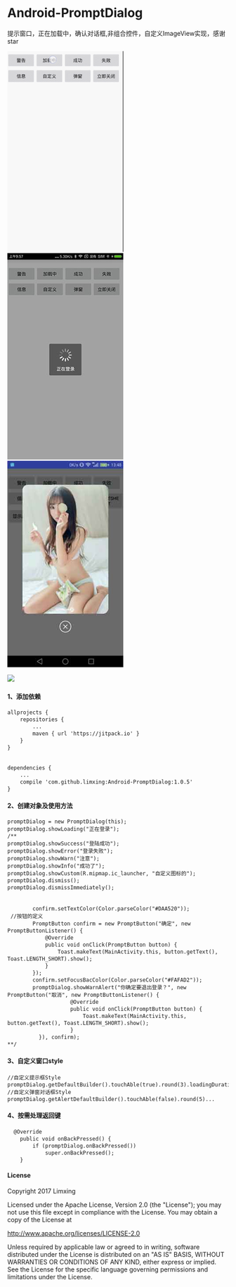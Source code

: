 # Android-PromptDialog
提示窗口，正在加载中，确认对话框,非组合控件，自定义ImageView实现，感谢star  

<img src="screen1.gif"/><img src="screen2.jpg"/><img src="screen3.jpg"/>

[![](https://jitpack.io/v/limxing/Android-PromptDialog.svg)](https://jitpack.io/#limxing/Android-PromptDialog)

#### 1、添加依赖

```
allprojects {
    repositories {
        ...
        maven { url 'https://jitpack.io' }
    }
}


```

```
dependencies {
    ...
    compile 'com.github.limxing:Android-PromptDialog:1.0.5'
}

```
#### 2、创建对象及使用方法
```
promptDialog = new PromptDialog(this);
promptDialog.showLoading("正在登录");
/**
promptDialog.showSuccess("登陆成功");
promptDialog.showError("登录失败");
promptDialog.showWarn("注意");
promptDialog.showInfo("成功了");
promptDialog.showCustom(R.mipmap.ic_launcher, "自定义图标的");
promptDialog.dismiss();
promptDialog.dismissImmediately();


        confirm.setTextColor(Color.parseColor("#DAA520"));
 //按钮的定义
        PromptButton confirm = new PromptButton("确定", new PromptButtonListener() {
            @Override
            public void onClick(PromptButton button) {
                Toast.makeText(MainActivity.this, button.getText(), Toast.LENGTH_SHORT).show();
            }
        });
        confirm.setFocusBacColor(Color.parseColor("#FAFAD2"));
        promptDialog.showWarnAlert("你确定要退出登录？", new PromptButton("取消", new PromptButtonListener() {
                    @Override
                    public void onClick(PromptButton button) {
                        Toast.makeText(MainActivity.this, button.getText(), Toast.LENGTH_SHORT).show();
                    }
          }), confirm);
**/
```
#### 3、自定义窗口style
```
//自定义提示框Style
promptDialog.getDefaultBuilder().touchAble(true).round(3).loadingDuration(3000)..
//自定义弹窗对话框Style
promptDialog.getAlertDefaultBuilder().touchAble(false).round(5)...
```
#### 4、按需处理返回键
```
  @Override
    public void onBackPressed() {
        if (promptDialog.onBackPressed())
            super.onBackPressed();
    }
```
#### License
Copyright  2017 Limxing

Licensed under the Apache License, Version 2.0 (the "License");
you may not use this file except in compliance with the License.
You may obtain a copy of the License at

   http://www.apache.org/licenses/LICENSE-2.0

Unless required by applicable law or agreed to in writing, software
distributed under the License is distributed on an "AS IS" BASIS,
WITHOUT WARRANTIES OR CONDITIONS OF ANY KIND, either express or implied.
See the License for the specific language governing permissions and
limitations under the License.
